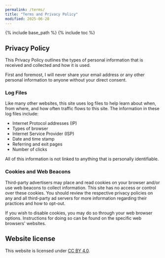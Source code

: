 ```yaml
---
permalink: /terms/
title: "Terms and Privacy Policy"
modified: 2025-06-28
---
```


{% include base_path %}
{% include toc %}

## Privacy Policy

This Privacy Policy outlines the types of personal information that is received 
and collected and how it is used.

First and foremost, I will never share your email address or any other personal 
information to anyone without your direct consent.

### Log Files

Like many other websites, this site uses log files to help learn about when, 
from where, and how often traffic flows to this site. 
The information in these log files include:

* Internet Protocol addresses (IP)
* Types of browser
* Internet Service Provider (ISP)
* Date and time stamp
* Referring and exit pages
* Number of clicks

All of this information is not linked to anything that is personally identifiable.

### Cookies and Web Beacons

Third-party advertisers may place and read cookies on your browser and/or 
use web beacons to collect information. 
This site has no access or control over these cookies. 
You should review the respective privacy policies on any and all third-party 
ad servers for more information regarding their practices and how to opt-out.

If you wish to disable cookies, you may do so through your web browser options. 
Instructions for doing so can be found on the specific web browsers' websites.

## Website license

This website is licensed under [CC BY 4.0](https://creativecommons.org/licenses/by/4.0/).